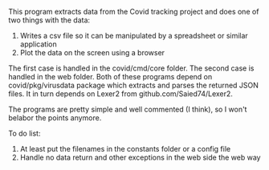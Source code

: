 This program extracts data from the Covid tracking project and does one of two
things with the data:
1. Writes a csv file so it can be manipulated by a spreadsheet or similar application
2. Plot the data on the screen using a browser

The first case is handled in the covid/cmd/core folder.  The second case is
handled in the web folder.  Both of these programs depend on covid/pkg/virusdata
package which extracts and parses the returned JSON files.  It in turn depends
on Lexer2 from github.com/Saied74/Lexer2.

The programs are pretty simple and well commented (I think), so I won't belabor
the points anymore.

To do list:
1. At least put the filenames in the constants folder or a config file
2. Handle no data return and other exceptions in the web side the web way

